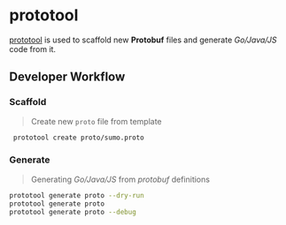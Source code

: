 # prototool

[prototool](https://github.com/uber/prototool) is used to scaffold new **Protobuf** files and generate _Go/Java/JS_ code from it.

## Developer Workflow

### Scaffold

> Create new `proto` file from template

```bash
 prototool create proto/sumo.proto
```

### Generate

> Generating _Go/Java/JS_ from _protobuf_ definitions

```bash
prototool generate proto --dry-run
prototool generate proto
prototool generate proto --debug
```
